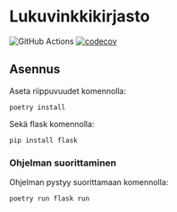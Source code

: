 # Lukuvinkkikirjasto

![GitHub Actions](https://github.com/johyy/lukuvinkkikirjasto/workflows/CI/badge.svg)
[![codecov](https://codecov.io/gh/johyy/lukuvinkkikirjasto/branch/main/graph/badge.svg?token=TVM08LCTBS)](https://codecov.io/gh/johyy/lukuvinkkikirjasto)

## Asennus

Aseta riippuvuudet komennolla:

```
poetry install
```
Sekä flask komennolla:

```
pip install flask
```

### Ohjelman suorittaminen

Ohjelman pystyy suorittamaan komennolla:

```
poetry run flask run
```

